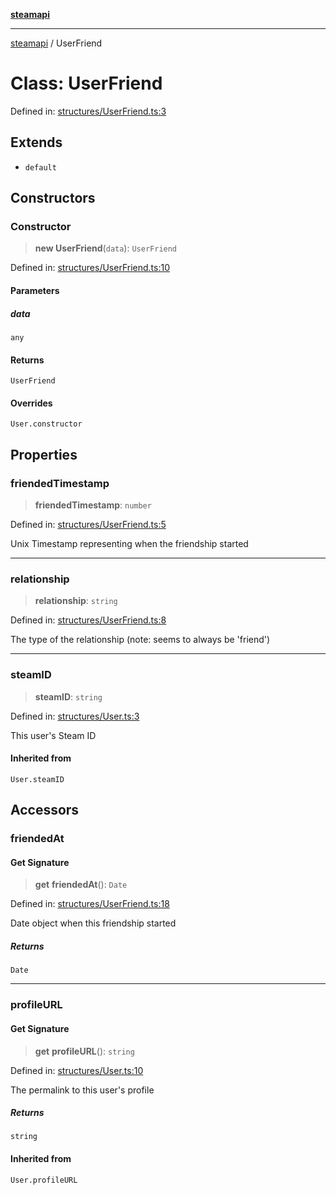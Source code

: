 [**steamapi**](../README.md)

***

[steamapi](../README.md) / UserFriend

# Class: UserFriend

Defined in: [structures/UserFriend.ts:3](https://github.com/xDimGG/node-steamapi/blob/1fe06d2c5a85fee5e9f5e4f0962481cbd53a974e/src/structures/UserFriend.ts#L3)

## Extends

- `default`

## Constructors

### Constructor

> **new UserFriend**(`data`): `UserFriend`

Defined in: [structures/UserFriend.ts:10](https://github.com/xDimGG/node-steamapi/blob/1fe06d2c5a85fee5e9f5e4f0962481cbd53a974e/src/structures/UserFriend.ts#L10)

#### Parameters

##### data

`any`

#### Returns

`UserFriend`

#### Overrides

`User.constructor`

## Properties

### friendedTimestamp

> **friendedTimestamp**: `number`

Defined in: [structures/UserFriend.ts:5](https://github.com/xDimGG/node-steamapi/blob/1fe06d2c5a85fee5e9f5e4f0962481cbd53a974e/src/structures/UserFriend.ts#L5)

Unix Timestamp representing when the friendship started

***

### relationship

> **relationship**: `string`

Defined in: [structures/UserFriend.ts:8](https://github.com/xDimGG/node-steamapi/blob/1fe06d2c5a85fee5e9f5e4f0962481cbd53a974e/src/structures/UserFriend.ts#L8)

The type of the relationship (note: seems to always be 'friend')

***

### steamID

> **steamID**: `string`

Defined in: [structures/User.ts:3](https://github.com/xDimGG/node-steamapi/blob/1fe06d2c5a85fee5e9f5e4f0962481cbd53a974e/src/structures/User.ts#L3)

This user's Steam ID

#### Inherited from

`User.steamID`

## Accessors

### friendedAt

#### Get Signature

> **get** **friendedAt**(): `Date`

Defined in: [structures/UserFriend.ts:18](https://github.com/xDimGG/node-steamapi/blob/1fe06d2c5a85fee5e9f5e4f0962481cbd53a974e/src/structures/UserFriend.ts#L18)

Date object when this friendship started

##### Returns

`Date`

***

### profileURL

#### Get Signature

> **get** **profileURL**(): `string`

Defined in: [structures/User.ts:10](https://github.com/xDimGG/node-steamapi/blob/1fe06d2c5a85fee5e9f5e4f0962481cbd53a974e/src/structures/User.ts#L10)

The permalink to this user's profile

##### Returns

`string`

#### Inherited from

`User.profileURL`
